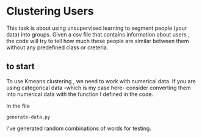 # Clustering Users

This task is about using unsupervised learning to segment people (your data) into groups.
Given a csv file that contains information about users , the code will try to tell how much these people are similar between them without any predefined class or creteria.

## to start
To use Kmeans clustering , we need to work with numerical data.
If you are using categorical data -which is my case here- consider converting them into numerical data with the function I defined in the code.

In the file 
```
generate-data.py
```
I've generated random combinations of words for testing. 
